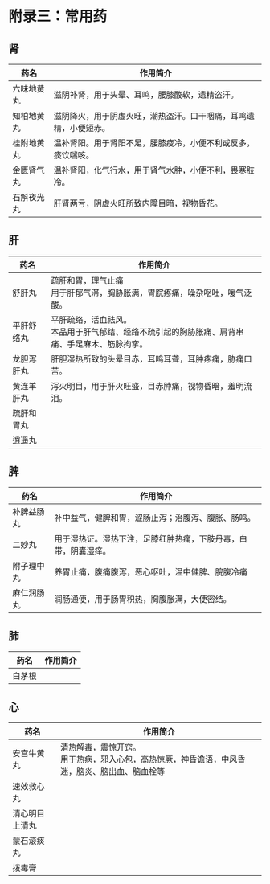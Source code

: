 # 附录三：常用药


## 肾

|药名|作用简介|
|----|----|
|	六味地黄丸|滋阴补肾，用于头晕、耳鸣，腰膝酸软，遗精盗汗。|
|知柏地黄丸|滋阴降火，用于阴虚火旺，潮热盗汗。口干咽痛，耳鸣遗精，小便短赤。|
|桂附地黄丸|温补肾阳。用于肾阳不足，腰膝痠冷，小便不利或反多，痰饮喘咳。|
|金匮肾气丸|温补肾阳，化气行水，用于肾气水肿，小便不利，畏寒肢冷。|
|石斛夜光丸|肝肾两亏，阴虚火旺所致内障目暗，视物昏花。|

## 肝

|药名|作用简介|
|----|----|
|舒肝丸|疏肝和胃，理气止痛<br>用于肝郁气滞，胸胁胀满，胃脘疼痛，噪杂呕吐，嗳气泛酸。|
|平肝舒络丸|平肝疏络，活血祛风。<br>本品用于肝气郁结、经络不疏引起的胸胁胀痛、肩背串痛、手足麻木、筋脉拘挛。|
|龙胆泻肝丸|肝胆湿热所致的头晕目赤，耳鸣耳聋，耳肿疼痛，胁痛口苦。|
|黄连羊肝丸|泻火明目，用于肝火旺盛，目赤肿痛，视物昏暗，羞明流泪。|
|疏肝和胃丸|
|逍遥丸|


## 脾	

|药名|作用简介|
|----|----|
|补脾益肠丸|补中益气，健脾和胃，涩肠止泻；治腹泻、腹胀、肠鸣。|
|二妙丸|用于湿热证。湿热下注，足膝红肿热痛，下肢丹毒，白带，阴囊湿痒。|
|附子理中丸|养胃止痛，腹痛腹泻，恶心呕吐，温中健脾、脘腹冷痛|
|麻仁润肠丸|润肠通便，用于肠胃积热，胸腹胀满，大便密结。|


## 肺

|药名|作用简介|
|----|----|
|白茅根|

## 心	

|药名|作用简介|
|----|----|
|安宫牛黄丸|清热解毒，震惊开窍。<br>用于热病，邪入心包，高热惊厥，神昏谵语，中风昏迷，脑炎、脑出血、脑血栓等|
|速效救心丸|
|清心明目上清丸|
|蒙石滚痰丸|
|拨毒膏|

